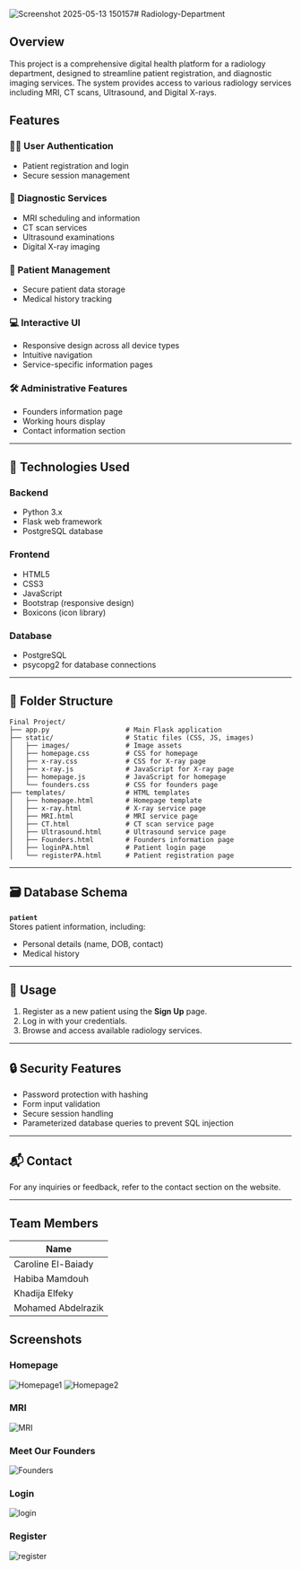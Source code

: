 ![Screenshot 2025-05-13 150157](https://github.com/user-attachments/assets/7e3004ab-ab1c-4e69-bfe1-c4ceee7faf0e)# Radiology-Department

## Overview

This project is a comprehensive digital health platform for a radiology department, designed to streamline patient registration, and diagnostic imaging services. The system provides access to various radiology services including MRI, CT scans, Ultrasound, and Digital X-rays.

## Features

### 🧑‍⚕️ User Authentication
- Patient registration and login
- Secure session management

### 🏥 Diagnostic Services
- MRI scheduling and information
- CT scan services
- Ultrasound examinations
- Digital X-ray imaging

### 👤 Patient Management
- Secure patient data storage
- Medical history tracking

### 💻 Interactive UI
- Responsive design across all device types
- Intuitive navigation
- Service-specific information pages

### 🛠️ Administrative Features
- Founders information page
- Working hours display
- Contact information section

---

## 🧰 Technologies Used

### Backend
- Python 3.x
- Flask web framework
- PostgreSQL database

### Frontend
- HTML5
- CSS3
- JavaScript
- Bootstrap (responsive design)
- Boxicons (icon library)

### Database
- PostgreSQL 
- psycopg2 for database connections

---

## 📁 Folder Structure
```
Final Project/
├── app.py                   # Main Flask application
├── static/                  # Static files (CSS, JS, images)
│   ├── images/              # Image assets
│   ├── homepage.css         # CSS for homepage
│   ├── x-ray.css            # CSS for X-ray page
│   ├── x-ray.js             # JavaScript for X-ray page
│   ├── homepage.js          # JavaScript for homepage
│   └── founders.css         # CSS for founders page
├── templates/               # HTML templates
│   ├── homepage.html        # Homepage template
│   ├── x-ray.html           # X-ray service page
│   ├── MRI.html             # MRI service page
│   ├── CT.html              # CT scan service page
│   ├── Ultrasound.html      # Ultrasound service page
│   ├── Founders.html        # Founders information page
│   ├── loginPA.html         # Patient login page
│   └── registerPA.html      # Patient registration page
```

---

## 🗃️ Database Schema

**`patient`**  
Stores patient information, including:
- Personal details (name, DOB, contact)
- Medical history

---

## 🚀 Usage

1. Register as a new patient using the **Sign Up** page.
2. Log in with your credentials.
3. Browse and access available radiology services.

---

## 🔒 Security Features

- Password protection with hashing
- Form input validation
- Secure session handling
- Parameterized database queries to prevent SQL injection

---

## 📬 Contact

For any inquiries or feedback, refer to the contact section on the website.

---

## Team Members

| Name               | 
| ------------------ | 
| Caroline El-Baiady | 
| Habiba Mamdouh     | 
| Khadija Elfeky     | 
| Mohamed Abdelrazik | 

## Screenshots
### Homepage
![Homepage1](https://github.com/user-attachments/assets/f658257c-11d7-4714-9b22-b72201e869ff)
![Homepage2](https://github.com/user-attachments/assets/38bfcf38-c776-4353-adfe-b974296233c7)

### MRI 
![MRI](https://github.com/user-attachments/assets/c2f6645f-2ff8-4691-b1e5-0dde86ad3100)

### Meet Our Founders
![Founders](https://github.com/user-attachments/assets/9796124a-e12a-408f-aabb-11077200072a)

### Login
![login](https://github.com/user-attachments/assets/1f39e0f9-f89d-4aef-8009-63d899cafc0e)

### Register
![register](https://github.com/user-attachments/assets/e08a19d6-6ce6-4c55-9fe5-9301cb9cc4ee)
